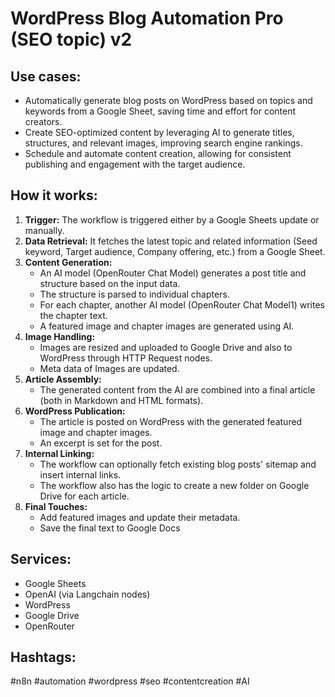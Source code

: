 # WordPress Blog Automation Pro (SEO topic) v2

## Use cases:

- Automatically generate blog posts on WordPress based on topics and keywords from a Google Sheet, saving time and effort for content creators.
- Create SEO-optimized content by leveraging AI to generate titles, structures, and relevant images, improving search engine rankings.
- Schedule and automate content creation, allowing for consistent publishing and engagement with the target audience.

## How it works:

1.  **Trigger:** The workflow is triggered either by a Google Sheets update or manually.
2.  **Data Retrieval:** It fetches the latest topic and related information (Seed keyword, Target audience, Company offering, etc.) from a Google Sheet.
3.  **Content Generation:**
    *   An AI model (OpenRouter Chat Model) generates a post title and structure based on the input data.
    *   The structure is parsed to individual chapters.
    *   For each chapter, another AI model (OpenRouter Chat Model1) writes the chapter text.
    *   A featured image and chapter images are generated using AI.
4.  **Image Handling:**
    *   Images are resized and uploaded to Google Drive and also to WordPress through HTTP Request nodes.
    *   Meta data of Images are updated.
5.  **Article Assembly:**
    *   The generated content from the AI are combined into a final article (both in Markdown and HTML formats).
6.  **WordPress Publication:**
    *   The article is posted on WordPress with the generated featured image and chapter images.
    *   An excerpt is set for the post.
7.  **Internal Linking:**
    *   The workflow can optionally fetch existing blog posts' sitemap and insert internal links.
    *   The workflow also has the logic to create a new folder on Google Drive for each article.
8. **Final Touches:**
   * Add featured images and update their metadata.
   * Save the final text to Google Docs

## Services:

-   Google Sheets
-   OpenAI (via Langchain nodes)
-   WordPress
-   Google Drive
-   OpenRouter

## Hashtags:

#n8n #automation #wordpress #seo #contentcreation #AI
